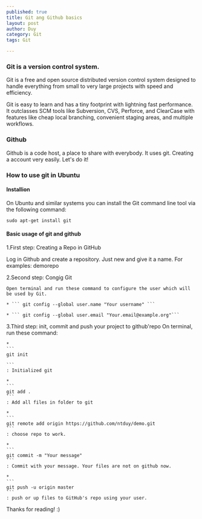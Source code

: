 ```yaml
---
published: true
title: Git ang Github basics
layout: post
author: Duy
category: Git
tags: Git

---
```


### Git is a version control system.

Git is a free and open source distributed version control system designed to handle everything from small to very large projects with speed and efficiency.

Git is easy to learn and has a tiny footprint with lightning fast performance. It outclasses SCM tools like Subversion, CVS, Perforce, and ClearCase with features like cheap local branching, convenient staging areas, and multiple workflows.

### Github
Github is a code host, a place to share with everybody. It uses git. Creating a account very easily. Let's do it!

### How to use git in Ubuntu

#### Installion

On Ubuntu and similar systems you can install the Git command line tool via the following command:

```
sudo apt-get install git
```

#### Basic usage of git and github

1.First step: Creating a Repo in GitHub

Log in Github and create a repository. Just new and give it a name. For examples: demorepo

2.Second step: Congig Git

	Open terminal and run these command to configure the user which will be used by Git.

	* ``` git config --global user.name "Your username" ```

	* ``` git config --global user.email "Your.email@example.org"```

3.Third step: init, commit and push your project to github'repo
	On terminal, run these command:

	*
	```
	git init

	```
	: Initialized git

	*
	```
	git add .
	```
	: Add all files in folder to git

	*
	```
	git remote add origin https://github.com/ntduy/demo.git
	```
	: choose repo to work.

	*
	```
	git commit -m "Your message"
	```
	: Commit with your message. Your files are not on github now.

	*
	```
	git push -u origin master
	```
	: push or up files to GitHub's repo using your user.

Thanks for reading! :)





